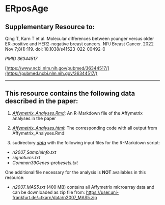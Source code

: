 # ERposAge

## Supplementary Resource to:  

Qing T, Karn T et al. Molecular differences between younger versus older ER-positive and HER2-negative breast cancers.
NPJ Breast Cancer. 2022 Nov 7;8(1):119. doi: 10.1038/s41523-022-00492-0

*PMID 36344517*

[https://www.ncbi.nlm.nih.gov/pubmed/36344517/](https://pubmed.ncbi.nlm.nih.gov/36344517/)

************************************************************

## This resource contains the following data described in the paper:


1. [*Affymetrix_Analyses.Rmd*](https://github.com/tkarn/ERposAge/blob/master/Affymetrix_Analyses.Rmd):  An R-Markdown file of the Affymetrix analyses in the paper

2. [*Affymetrix_Analyses.html*](https://github.com/tkarn/ERposAge/blob/master/Affymetrix_Analyses.html):  The corresponding code with all output from Affymetrix_Analyses.Rmd

3. sudirectory [*data*](https://github.com/tkarn/ERposAge/blob/master/data/) with the following input files for the R-Markdown script:
 - *n2007_SampleInfo.txt*
 - *signatures.txt*
 - *Common39Genes-probesets.txt*


One additional file necessary for the analysis is **NOT** availables in this resource:
 - *n2007_MAS5.txt* (400 MB) contains all Affymetrix microarray data and can be downloaded as zip file from:
https://user.uni-frankfurt.de/~tkarn/data/n2007_MAS5.zip

 
